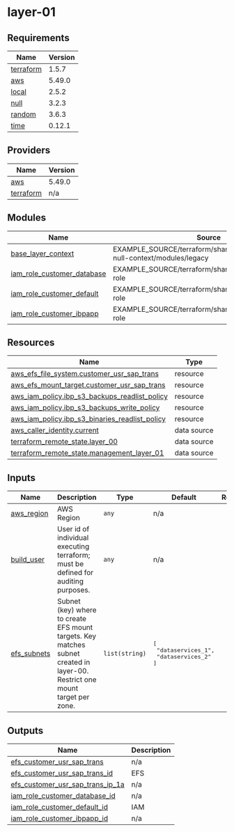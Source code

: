 # layer-01

<!-- BEGINNING OF PRE-COMMIT-TERRAFORM DOCS HOOK -->
## Requirements

| Name | Version |
|------|---------|
| <a name="requirement_terraform"></a> [terraform](#requirement\_terraform) | 1.5.7 |
| <a name="requirement_aws"></a> [aws](#requirement\_aws) | 5.49.0 |
| <a name="requirement_local"></a> [local](#requirement\_local) | 2.5.2 |
| <a name="requirement_null"></a> [null](#requirement\_null) | 3.2.3 |
| <a name="requirement_random"></a> [random](#requirement\_random) | 3.6.3 |
| <a name="requirement_time"></a> [time](#requirement\_time) | 0.12.1 |

## Providers

| Name | Version |
|------|---------|
| <a name="provider_aws"></a> [aws](#provider\_aws) | 5.49.0 |
| <a name="provider_terraform"></a> [terraform](#provider\_terraform) | n/a |

## Modules

| Name | Source | Version |
|------|--------|---------|
| <a name="module_base_layer_context"></a> [base\_layer\_context](#module\_base\_layer\_context) | EXAMPLE_SOURCE/terraform/shared/modules/terraform-null-context/modules/legacy | n/a |
| <a name="module_iam_role_customer_database"></a> [iam\_role\_customer\_database](#module\_iam\_role\_customer\_database) | EXAMPLE_SOURCE/terraform/shared/modules/aws-iam-role | n/a |
| <a name="module_iam_role_customer_default"></a> [iam\_role\_customer\_default](#module\_iam\_role\_customer\_default) | EXAMPLE_SOURCE/terraform/shared/modules/aws-iam-role | n/a |
| <a name="module_iam_role_customer_ibpapp"></a> [iam\_role\_customer\_ibpapp](#module\_iam\_role\_customer\_ibpapp) | EXAMPLE_SOURCE/terraform/shared/modules/aws-iam-role | n/a |

## Resources

| Name | Type |
|------|------|
| [aws_efs_file_system.customer_usr_sap_trans](https://registry.terraform.io/providers/hashicorp/aws/5.49.0/docs/resources/efs_file_system) | resource |
| [aws_efs_mount_target.customer_usr_sap_trans](https://registry.terraform.io/providers/hashicorp/aws/5.49.0/docs/resources/efs_mount_target) | resource |
| [aws_iam_policy.ibp_s3_backups_readlist_policy](https://registry.terraform.io/providers/hashicorp/aws/5.49.0/docs/resources/iam_policy) | resource |
| [aws_iam_policy.ibp_s3_backups_write_policy](https://registry.terraform.io/providers/hashicorp/aws/5.49.0/docs/resources/iam_policy) | resource |
| [aws_iam_policy.ibp_s3_binaries_readlist_policy](https://registry.terraform.io/providers/hashicorp/aws/5.49.0/docs/resources/iam_policy) | resource |
| [aws_caller_identity.current](https://registry.terraform.io/providers/hashicorp/aws/5.49.0/docs/data-sources/caller_identity) | data source |
| [terraform_remote_state.layer_00](https://registry.terraform.io/providers/hashicorp/terraform/latest/docs/data-sources/remote_state) | data source |
| [terraform_remote_state.management_layer_01](https://registry.terraform.io/providers/hashicorp/terraform/latest/docs/data-sources/remote_state) | data source |

## Inputs

| Name | Description | Type | Default | Required |
|------|-------------|------|---------|:--------:|
| <a name="input_aws_region"></a> [aws\_region](#input\_aws\_region) | AWS Region | `any` | n/a | yes |
| <a name="input_build_user"></a> [build\_user](#input\_build\_user) | User id of individual executing terraform; must be defined for auditing purposes. | `any` | n/a | yes |
| <a name="input_efs_subnets"></a> [efs\_subnets](#input\_efs\_subnets) | Subnet (key) where to create EFS mount targets. Key matches subnet created in layer-00. Restrict one mount target per zone. | `list(string)` | <pre>[<br/>  "dataservices_1",<br/>  "dataservices_2"<br/>]</pre> | no |

## Outputs

| Name | Description |
|------|-------------|
| <a name="output_efs_customer_usr_sap_trans"></a> [efs\_customer\_usr\_sap\_trans](#output\_efs\_customer\_usr\_sap\_trans) | n/a |
| <a name="output_efs_customer_usr_sap_trans_id"></a> [efs\_customer\_usr\_sap\_trans\_id](#output\_efs\_customer\_usr\_sap\_trans\_id) | EFS |
| <a name="output_efs_customer_usr_sap_trans_ip_1a"></a> [efs\_customer\_usr\_sap\_trans\_ip\_1a](#output\_efs\_customer\_usr\_sap\_trans\_ip\_1a) | n/a |
| <a name="output_iam_role_customer_database_id"></a> [iam\_role\_customer\_database\_id](#output\_iam\_role\_customer\_database\_id) | n/a |
| <a name="output_iam_role_customer_default_id"></a> [iam\_role\_customer\_default\_id](#output\_iam\_role\_customer\_default\_id) | IAM |
| <a name="output_iam_role_customer_ibpapp_id"></a> [iam\_role\_customer\_ibpapp\_id](#output\_iam\_role\_customer\_ibpapp\_id) | n/a |
<!-- END OF PRE-COMMIT-TERRAFORM DOCS HOOK -->
